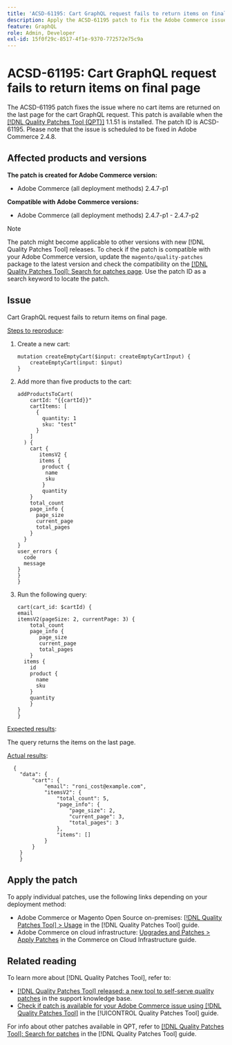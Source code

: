 ```yaml
---
title: 'ACSD-61195: Cart GraphQL request fails to return items on final page'
description: Apply the ACSD-61195 patch to fix the Adobe Commerce issue where no cart items are returned on the last page for the cart GraphQL request.
feature: GraphQL
role: Admin, Developer
exl-id: 15f0f29c-8517-4f1e-9370-772572e75c9a
---
```

# ACSD-61195: Cart GraphQL request fails to return items on final page

The ACSD-61195 patch fixes the issue where no cart items are returned on the last page for the cart GraphQL request. This patch is available when the [[!DNL Quality Patches Tool (QPT)]](https://experienceleague.adobe.com/docs/commerce-operations/tools/quality-patches-tool/usage.html) 1.1.51 is installed. The patch ID is ACSD-61195. Please note that the issue is scheduled to be fixed in Adobe Commerce 2.4.8.

## Affected products and versions

**The patch is created for Adobe Commerce version:**

* Adobe Commerce (all deployment methods) 2.4.7-p1

**Compatible with Adobe Commerce versions:**

* Adobe Commerce (all deployment methods) 2.4.7-p1 - 2.4.7-p2

>[!NOTE]
>
>The patch might become applicable to other versions with new [!DNL Quality Patches Tool] releases. To check if the patch is compatible with your Adobe Commerce version, update the `magento/quality-patches` package to the latest version and check the compatibility on the [[!DNL Quality Patches Tool]: Search for patches page](https://experienceleague.adobe.com/tools/commerce-quality-patches/index.html). Use the patch ID as a search keyword to locate the patch.

## Issue

Cart GraphQL request fails to return items on final page.

<u>Steps to reproduce</u>:

1. Create a new cart:

    ```
    mutation createEmptyCart($input: createEmptyCartInput) {
        createEmptyCart(input: $input)
    } 
    ```

1. Add more than five products to the cart:

    ```
    addProductsToCart(
        cartId: "{{cartId}}"
        cartItems: [
          {
            quantity: 1
            sku: "test"
          }
        ]
      ) {
        cart {
           itemsV2 {
           items {
            product {
             name
             sku
            }
            quantity
        }
        total_count
        page_info {
          page_size
          current_page
          total_pages
        }
      }
    }
    user_errors {
      code
      message
    }
    }
    }
    ```

1. Run the following query:

    ```
    cart(cart_id: $cartId) {
    email
    itemsV2(pageSize: 2, currentPage: 3) {
        total_count
        page_info {
           page_size
           current_page
           total_pages
        }
      items {
        id
        product {
          name
          sku
        }
        quantity
        }
    }
    }  
    ```

<u>Expected results</u>:

The query returns the items on the last page.

<u>Actual results</u>:

```
  {
    "data": {
        "cart": {
            "email": "roni_cost@example.com",
            "itemsV2": {
                "total_count": 5,
                "page_info": {
                    "page_size": 2,
                    "current_page": 3,
                    "total_pages": 3
                },
                "items": []
            }
        }
    } 
    }  
```

## Apply the patch

To apply individual patches, use the following links depending on your deployment method:

* Adobe Commerce or Magento Open Source on-premises: [[!DNL Quality Patches Tool] > Usage](/help/tools/quality-patches-tool/usage.md) in the [!DNL Quality Patches Tool] guide.
* Adobe Commerce on cloud infrastructure: [Upgrades and Patches > Apply Patches](https://experienceleague.adobe.com/docs/commerce-cloud-service/user-guide/develop/upgrade/apply-patches.html) in the Commerce on Cloud Infrastructure guide.

## Related reading

To learn more about [!DNL Quality Patches Tool], refer to:

* [[!DNL Quality Patches Tool] released: a new tool to self-serve quality patches](https://experienceleague.adobe.com/en/docs/commerce-knowledge-base/kb/announcements/commerce-announcements/magento-quality-patches-released-new-tool-to-self-serve-quality-patches) in the support knowledge base.
* [Check if patch is available for your Adobe Commerce issue using [!DNL Quality Patches Tool]](/help/tools/quality-patches-tool/patches-available-in-qpt/check-patch-for-magento-issue-with-magento-quality-patches.md) in the [!UICONTROL Quality Patches Tool] guide.


For info about other patches available in QPT, refer to [[!DNL Quality Patches Tool]: Search for patches](https://experienceleague.adobe.com/tools/commerce-quality-patches/index.html) in the [!DNL Quality Patches Tool] guide.
